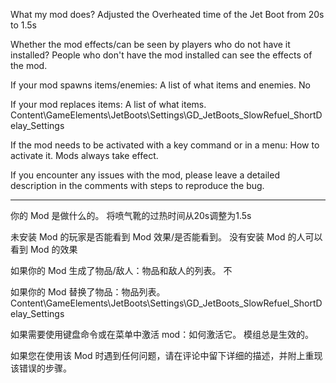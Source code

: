 What my mod does?
Adjusted the Overheated time of the Jet Boot from 20s to 1.5s

Whether the mod effects/can be seen by players who do not have it installed?
People who don't have the mod installed can see the effects of the mod.

If your mod spawns items/enemies: A list of what items and enemies.
No

If your mod replaces items: A list of what items.
Content\GameElements\JetBoots\Settings\GD_JetBoots_SlowRefuel_ShortDelay_Settings

If the mod needs to be activated with a key command or in a menu: How to activate it.
Mods always take effect.

If you encounter any issues with the mod, please leave a detailed description in the comments with steps to reproduce the bug.

____________________________________________________________________________

你的 Mod 是做什么的。
将喷气靴的过热时间从20s调整为1.5s

未安装 Mod 的玩家是否能看到 Mod 效果/是否能看到。
没有安装 Mod 的人可以看到 Mod 的效果

如果你的 Mod 生成了物品/敌人：物品和敌人的列表。
不

如果你的 Mod 替换了物品：物品列表。
Content\GameElements\JetBoots\Settings\GD_JetBoots_SlowRefuel_ShortDelay_Settings

如果需要使用键盘命令或在菜单中激活 mod：如何激活它。
模组总是生效的。

如果您在使用该 Mod 时遇到任何问题，请在评论中留下详细的描述，并附上重现该错误的步骤。
